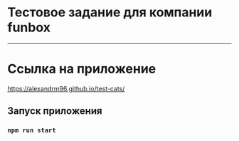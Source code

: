 # Тестовое задание для компании funbox
____________________________________________________________________________________________________
# Ссылка на приложение
https://alexandrm96.github.io/test-cats/

## Запуск приложения

### `npm run start`

